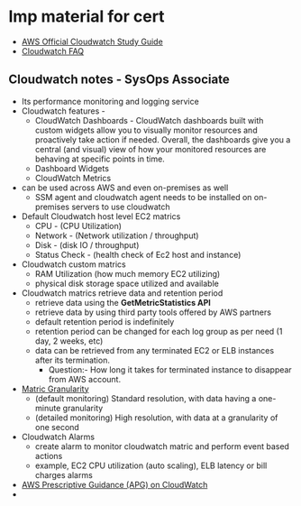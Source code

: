 # Imp material for cert
- [AWS Official Cloudwatch Study Guide](https://docs.aws.amazon.com/AmazonCloudWatch/latest/monitoring/WhatIsCloudWatch.html)
- [Cloudwatch FAQ](https://aws.amazon.com/cloudwatch/faqs/)

## Cloudwatch notes - SysOps Associate

- Its performance monitoring and logging service
- Cloudwatch features -
  - CloudWatch Dashboards - CloudWatch dashboards built with custom widgets allow you to visually monitor resources and proactively take action if needed. Overall, the dashboards give you a central (and visual) view of how your monitored resources are behaving at specific points in time.
  - Dashboard Widgets
  - CloudWatch Metrics
- can be used across AWS and even on-premises as well
  - SSM agent and cloudwatch agent needs to be installed on on-premises servers to use cloudwatch
- Default Cloudwatch host level EC2 matrics
  - CPU - (CPU Utilization)
  - Network - (Network utilization / throughput)
  - Disk - (disk IO / throughput)
  - Status Check - (health check of Ec2 host and instance)
- Cloudwatch custom matrics 
  - RAM Utilization (how much memory EC2 utilizing)
  - physical disk storage space utilized and available
- Cloudwatch matrics retrieve data and retention period 
  - retrieve data using the **GetMetricStatistics API**
  - retrieve data by using third party tools offered by AWS partners
  - default retention period is indefinitely
  - retention period can be changed for each log group as per need (1 day, 2 weeks, etc)
  - data can be retrieved from any terminated EC2 or ELB instances after its termination.
    - Question:- How long it takes for terminated instance to disappear from AWS account.
- [Matric Granularity](https://docs.aws.amazon.com/AmazonCloudWatch/latest/monitoring/publishingMetrics.html)
  - (default monitoring) Standard resolution, with data having a one-minute granularity
  - (detailed monitoring) High resolution, with data at a granularity of one second
- Cloudwatch Alarms
  - create alarm to monitor cloudwatch matric and perform event based actions
  - example, EC2 CPU utilization (auto scaling), ELB latency or bill charges alarms
- [AWS Prescriptive Guidance (APG) on CloudWatch](https://docs.aws.amazon.com/prescriptive-guidance/latest/implementing-logging-monitoring-cloudwatch/welcome.html)
- 
